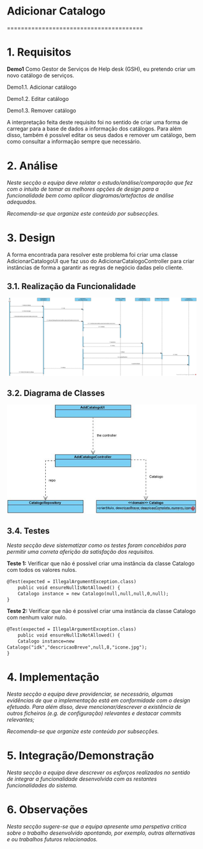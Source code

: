 # Adicionar Catalogo
=======================================


# 1. Requisitos

**Demo1**
Como Gestor de Serviços de Help desk (GSH), eu pretendo criar um novo catálogo de serviços.

Demo1.1. Adicionar catálogo

Demo1.2. Editar catálogo

Demo1.3. Remover catálogo

A interpretação feita deste requisito foi no sentido de criar uma forma de carregar para a base de dados a informação dos catálogos. Para além disso, também é possível editar os seus dados e remover um catálogo, bem como consultar a informação sempre que necessário.

# 2. Análise

*Neste secção a equipa deve relatar o estudo/análise/comparação que fez com o intuito de tomar as melhores opções de design para a funcionalidade bem como aplicar diagramas/artefactos de análise adequados.*

*Recomenda-se que organize este conteúdo por subsecções.*

# 3. Design

A forma encontrada para resolver este problema foi criar uma classe AdicionarCatalogoUI que faz uso do AdicionarCatalogoController para criar instâncias de forma a garantir as regras de negócio dadas pelo cliente.

## 3.1. Realização da Funcionalidade

![AdicionarCatalogoSD](AdicionarCatalogoSD.jpg)

## 3.2. Diagrama de Classes

![AdicionarCatalogoCD](AdicionarCatalogoCD.jpg)

## 3.4. Testes 
*Nesta secção deve sistematizar como os testes foram concebidos para permitir uma correta aferição da satisfação dos requisitos.*

**Teste 1:** Verificar que não é possível criar uma instância da classe Catalogo com todos os valores nulos.

	@Test(expected = IllegalArgumentException.class)
		public void ensureNullIsNotAllowed() {
		Catalogo instance = new Catalogo(null,null,null,0,null);
	}

**Teste 2:** Verificar que não é possível criar uma instância da classe Catalogo com nenhum valor nulo.

	@Test(expected = IllegalArgumentException.class)
		public void ensureNullIsNotAllowed() {
		Catalogo instance=new Catalogo("idk","descricaoBreve",null,8,"icone.jpg");
	}

# 4. Implementação

*Nesta secção a equipa deve providenciar, se necessário, algumas evidências de que a implementação está em conformidade com o design efetuado. Para além disso, deve mencionar/descrever a existência de outros ficheiros (e.g. de configuração) relevantes e destacar commits relevantes;*

*Recomenda-se que organize este conteúdo por subsecções.*

# 5. Integração/Demonstração

*Nesta secção a equipa deve descrever os esforços realizados no sentido de integrar a funcionalidade desenvolvida com as restantes funcionalidades do sistema.*

# 6. Observações

*Nesta secção sugere-se que a equipa apresente uma perspetiva critica sobre o trabalho desenvolvido apontando, por exemplo, outras alternativas e ou trabalhos futuros relacionados.*




